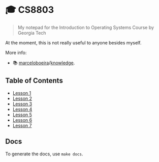 # 🎓 CS8803
> My notepad for the Introduction to Operating Systems Course by Georgia Tech

At the moment, this is not really useful to anyone besides myself.

More info:
  * 📚 [marceloboeira](https://github.com/marceloboeira)/[knowledge](https://github.com/marceloboeira/knowledge).

## Table of Contents

* [Lesson 1](lessons/lesson-1#lesson-1)
* [Lesson 2](lessons/lesson-2#lesson-2)
* [Lesson 3](lessons/lesson-3#lesson-3)
* [Lesson 4](lessons/lesson-4#lesson-4)
* [Lesson 5](lessons/lesson-5#lesson-5)
* [Lesson 6](lessons/lesson-6#lesson-6)
* [Lesson 7](lessons/lesson-7#lesson-7)

## Docs

To generate the docs, use `make docs`.
